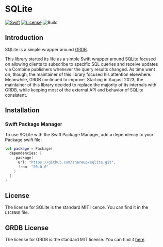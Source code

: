 # SQLite

[![Swift](https://img.shields.io/badge/swift-5.2-green.svg?longCache=true&style=flat)](https://developer.apple.com/swift/)
[![License](https://img.shields.io/badge/license-MIT-green.svg?longCache=true&style=flat)](/LICENSE)
![Build](https://github.com/shareup/sqlite/workflows/Build/badge.svg)

## Introduction

SQLite is a simple wrapper around [GRDB](https://github.com/groue/GRDB.swift).

This library started its life as a simple Swift wrapper around [SQLite](http://www.sqlite.org/) focused on allowing clients to subscribe to specific SQL queries and receive updates via Combine publishers whenever the query results changed. As time went on, though, the maintainer of this library focused his attention elsewhere. Meanwhile, GRDB continued to improve. Starting in August 2023, the maintainer of this library decided to replace the majority of its internals with GRDB, while keeping most of the external API and behavior of SQLite consistent. 

## Installation

### Swift Package Manager

To use SQLite with the Swift Package Manager, add a dependency to your Package.swift file:

```swift
let package = Package(
  dependencies: [
    .package(
      url: "https://github.com/shareup/sqlite.git",
      from: "20.0.0"
    )
  ]
)
```

## License

The license for SQLite is the standard MIT licence. You can find it in the `LICENSE` file.

## GRDB License

The license for GRDB is the standard MIT license. You can find it [here](https://github.com/groue/GRDB.swift/blob/master/LICENSE).
